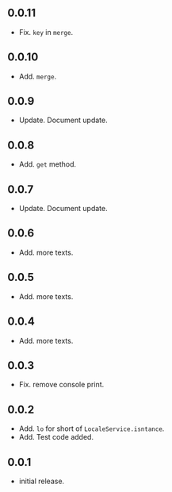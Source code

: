 ## 0.0.11
* Fix. `key` in `merge`.

## 0.0.10
* Add. `merge`.

## 0.0.9
* Update. Document update.

## 0.0.8
* Add. `get` method.

## 0.0.7
* Update. Document update.

## 0.0.6
* Add. more texts.

## 0.0.5
* Add. more texts.

## 0.0.4
* Add. more texts.

## 0.0.3
* Fix. remove console print.


## 0.0.2
* Add. `lo` for short of `LocaleService.isntance`.
* Add. Test code added.

## 0.0.1
* initial release.
